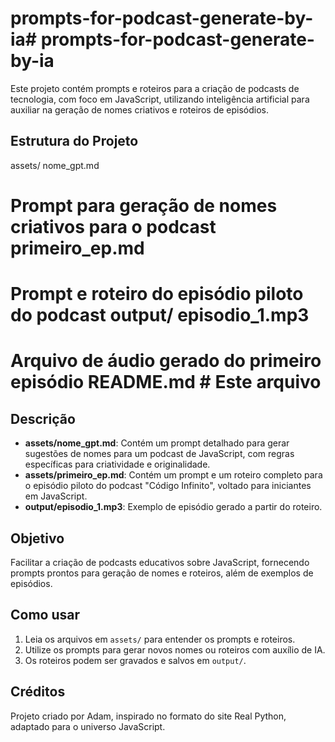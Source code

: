 # prompts-for-podcast-generate-by-ia# prompts-for-podcast-generate-by-ia

Este projeto contém prompts e roteiros para a criação de podcasts de tecnologia, com foco em JavaScript, utilizando inteligência artificial para auxiliar na geração de nomes criativos e roteiros de episódios.

## Estrutura do Projeto
assets/ 
nome_gpt.md 
# Prompt para geração de nomes criativos para o podcast primeiro_ep.md 
# Prompt e roteiro do episódio piloto do podcast output/ episodio_1.mp3 
# Arquivo de áudio gerado do primeiro episódio README.md # Este arquivo

## Descrição

- **assets/nome_gpt.md**: Contém um prompt detalhado para gerar sugestões de nomes para um podcast de JavaScript, com regras específicas para criatividade e originalidade.
- **assets/primeiro_ep.md**: Contém um prompt e um roteiro completo para o episódio piloto do podcast "Código Infinito", voltado para iniciantes em JavaScript.
- **output/episodio_1.mp3**: Exemplo de episódio gerado a partir do roteiro.

## Objetivo

Facilitar a criação de podcasts educativos sobre JavaScript, fornecendo prompts prontos para geração de nomes e roteiros, além de exemplos de episódios.

## Como usar

1. Leia os arquivos em `assets/` para entender os prompts e roteiros.
2. Utilize os prompts para gerar novos nomes ou roteiros com auxílio de IA.
3. Os roteiros podem ser gravados e salvos em `output/`.

## Créditos

Projeto criado por Adam, inspirado no formato do site Real Python, adaptado para o universo JavaScript.